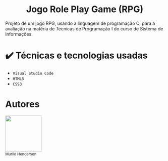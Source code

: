<h1 align="center"> Jogo Role Play Game (RPG)</h1>
<p>Projeto de um jogo RPG, usando a linguagem de programação C, para a avaliação na matéria de Tecnicas de Programação I do curso de Sistema de Informações.</p>

# ✔️ Técnicas e tecnologias usadas
- ``Visual Studio Code``
- ``HTML5``
- ``CSS3``



# Autores
[<img src="https://avatars.githubusercontent.com/u/200527859?v=4" width="115">](https://github.com/murilohenderson)
<br><sub>Murilo Henderson</sub>
